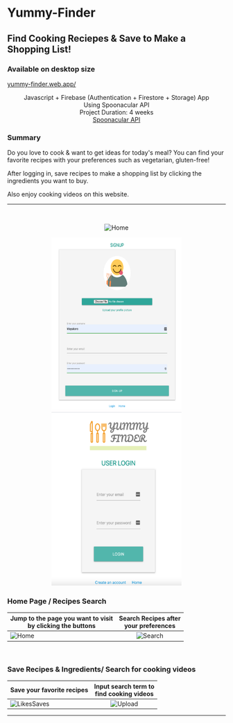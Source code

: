 # Yummy-Finder

## Find Cooking Reciepes & Save to Make a Shopping List!

### Available on desktop size

  <a href="https://yummy-finder.web.app/">
    yummy-finder.web.app/
  </a>
<br/>

<p align="center">
 Javascript + Firebase (Authentication + Firestore + Storage) App<br/>
 Using Spoonacular API<br/>
 Project Duration: 4 weeks <br/>
 <a href="https://spoonacular.com/food-api/docs">Spoonacular API</a><br/>
</p>

### Summary

Do you love to cook & want to get ideas for today's meal?
You can find your favorite recipes with your preferences such as vegetarian, gluten-free!

After logging in, save recipes to make a shopping list by clicking the ingredients you want to buy.

Also enjoy cooking videos on this website.

---

<!-- PROJECT LOGO -->
<br/>
<p align="center">
    <img src="./RMimgs/home.mp4" alt="Home" width="500" height="350" >
</p>

<p align="center">
    <img src="./RMimgs/signup.png" alt="Signup" width="300" height="400" >
     <img src="./RMimgs/login.png" alt="Login" width="300" height="400" >
</p>

### Home Page / Recipes Search

| Jump to the page you want to visit<br />by clicking the buttons   |              Search Recipes after<br /> your preferences              |
| ----------------------------------------------------------------- | :-------------------------------------------------------------------: |
| <img src="./RMimgs/home.gif" alt="Home" width="350" height="250"> | <img src="./RMimgs/search.gif" alt="Search" width="350" height="250"> |

<br/>

### Save Recipes & Ingredients/ Search for cooking videos

| Save your favorite recipes                                              |            Input search term to <br/> find cooking videos            |
| ----------------------------------------------------------------------- | :------------------------------------------------------------------: |
| <img src="./RMimgs/save.mp4" alt="LikesSaves" width="350" height="200"> | <img src="./RMimgs/video.gif" alt="Upload" width="350" height="200"> |

---
